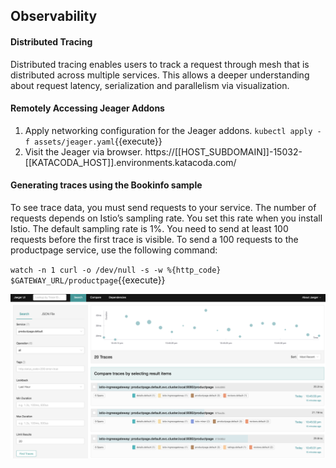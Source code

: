 ## Observability 

#### Distributed Tracing
Distributed tracing enables users to track a request through mesh that is distributed across multiple services. This allows a deeper understanding about request latency, serialization and parallelism via visualization.
 
#### Remotely Accessing Jeager Addons

1. Apply networking configuration for the Jeager addons.
`kubectl apply -f assets/jeager.yaml`{{execute}}
1. Visit the Jeager via browser.
   https://[[HOST_SUBDOMAIN]]-15032-[[KATACODA_HOST]].environments.katacoda.com/

#### Generating traces using the Bookinfo sample

To see trace data, you must send requests to your service. The number of requests depends on Istio’s sampling rate. You set this rate when you install Istio. The default sampling rate is 1%. You need to send at least 100 requests before the first trace is visible. To send a 100 requests to the productpage service, use the following command:

`watch -n 1 curl -o /dev/null -s -w %{http_code} $GATEWAY_URL/productpage`{{execute}}


![architecture](assets/jeager.png)
